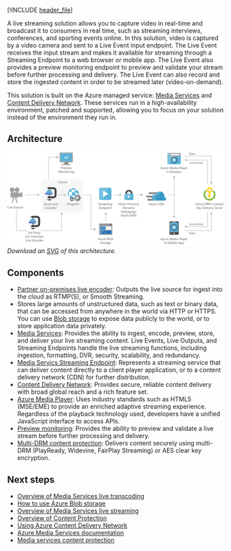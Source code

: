 [!INCLUDE [header_file](../../../includes/sol-idea-header.md)]

A live streaming solution allows you to capture video in real-time and broadcast it to consumers in real time, such as streaming interviews, conferences, and sporting events online. In this solution, video is captured by a video camera and sent to a Live Event input endpoint. The Live Event receives the input stream and makes it available for streaming through a Streaming Endpoint to a web browser or mobile app. The Live Event also provides a preview monitoring endpoint to preview and validate your stream before further processing and delivery. The Live Event can also record and store the ingested content in order to be streamed later (video-on-demand).

This solution is built on the Azure managed service: [Media Services](/azure/media-services/) and [Content Delivery Network](https://azure.microsoft.com/services/cdn). These services run in a high-availability environment, patched and supported, allowing you to focus on your solution instead of the environment they run in.

## Architecture

![Architecture Diagram](../media/digital-media-live-stream.png)
*Download an [SVG](../media/digital-media-live-stream.svg) of this architecture.*

## Components

* [Partner on-premises live encoder](/azure/media-services/latest/become-on-premises-encoder-partner): Outputs the live source for ingest into the cloud as RTMP(S), or Smooth Streaming.
* Stores large amounts of unstructured data, such as text or binary data, that can be accessed from anywhere in the world via HTTP or HTTPS. You can use [Blob storage](https://azure.microsoft.com/services/storage/blobs) to expose data publicly to the world, or to store application data privately.
* [Media Services](https://azure.microsoft.com/services/media-services): Provides the ability to ingest, encode, preview, store, and deliver your live streaming content. Live Events, Live Outputs, and Streaming Endpoints handle the live streaming functions, including ingestion, formatting, DVR, security, scalability, and redundancy.
* [Media Servics Streaming Endpoint](/azure/media-services/latest/streaming-endpoint-concept): Represents a streaming service that can deliver content directly to a client player application, or to a content delivery network (CDN) for further distribution.
* [Content Delivery Network](https://azure.microsoft.com/services/cdn): Provides secure, reliable content delivery with broad global reach and a rich feature set.
* [Azure Media Player](https://azure.microsoft.com/services/media-services/media-player): Uses industry standards such as HTML5 (MSE/EME) to provide an enriched adaptive streaming experience. Regardless of the playback technology used, developers have a unified JavaScript interface to access APIs.
* [Preview monitoring](/azure/media-services/latest/live-events-outputs-concept#live-event-preview-url): Provides the ability to preview and validate a live stream before further processing and delivery.
* [Multi-DRM content protection](/azure/media-services/latest/content-protection-overview): Delivers content securely using multi-DRM (PlayReady, Widevine, FairPlay Streaming) or AES clear key encryption.

## Next steps

* [Overview of Media Services live transcoding](/azure/media-services/latest/live-event-types-comparison)
* [How to use Azure Blob storage](/azure/storage/blobs/storage-quickstart-blobs-dotnet)
* [Overview of Media Services live streaming](/azure/media-services/latest/live-streaming-overview)
* [Overview of Content Protection](/azure/media-services/latest/content-protection-overview)
* [Using Azure Content Delivery Network](/azure/cdn/cdn-create-new-endpoint)
* [Azure Media Services documentation](/azure/media-services/)
* [Media services content protection](https://azure.microsoft.com/services/media-services/content-protection)